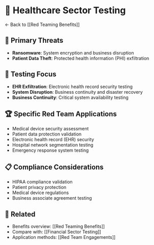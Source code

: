 # 🏥 Healthcare Sector Testing

← Back to [[Red Teaming Benefits]]

## 🚨 Primary Threats
- **Ransomware**: System encryption and business disruption
- **Patient Data Theft**: Protected health information (PHI) exfiltration

## 🎯 Testing Focus
- **EHR Exfiltration**: Electronic health record security testing
- **System Disruption**: Business continuity and disaster recovery
- **Business Continuity**: Critical system availability testing

## 🏆 Specific Red Team Applications
- Medical device security assessment
- Patient data protection validation
- Electronic health record (EHR) security
- Hospital network segmentation testing
- Emergency response system testing

## 📋 Compliance Considerations
- HIPAA compliance validation
- Patient privacy protection
- Medical device regulations
- Business associate agreement testing

## 🔗 Related
- Benefits overview: [[Red Teaming Benefits]]
- Compare with: [[Financial Sector Testing]]
- Application methods: [[Red Team Engagements]]
